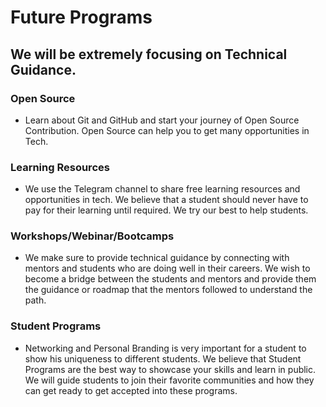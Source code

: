# Future Programs

## We will be extremely focusing on Technical Guidance.

### Open Source
  - Learn about Git and GitHub and start your journey of Open Source Contribution. Open Source can help you to get many opportunities in Tech.


### Learning Resources
  - We use the Telegram channel to share free learning resources and opportunities in tech. We believe that a student should never have to pay for their learning until required. We try our best to help students.


### Workshops/Webinar/Bootcamps
  - We make sure to provide technical guidance by connecting with mentors and students who are doing well in their careers. We wish to become a bridge between the students and mentors and provide them the guidance or roadmap that the mentors followed to understand the path. 


### Student Programs
  - Networking and Personal Branding is very important for a student to show his uniqueness to different students. We believe that Student Programs are the best way to showcase your skills and learn in public. We will guide students to join their favorite communities and how they can get ready to get accepted into these programs.

